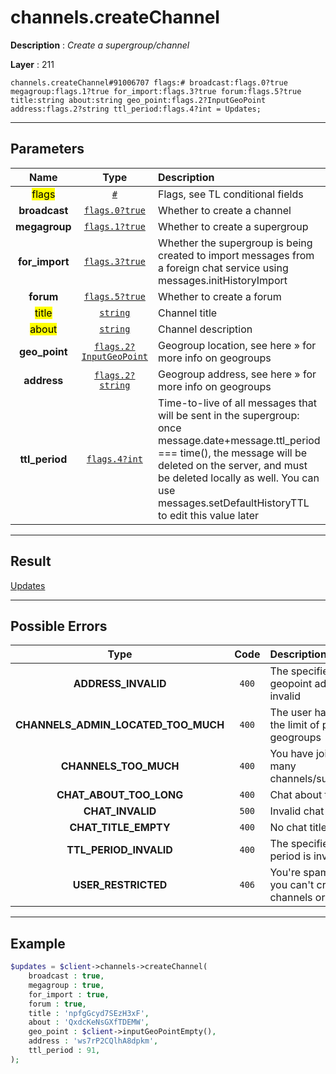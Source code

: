 # channels.createChannel

**Description** : *Create a supergroup/channel*

**Layer** : 211

```tl
channels.createChannel#91006707 flags:# broadcast:flags.0?true megagroup:flags.1?true for_import:flags.3?true forum:flags.5?true title:string about:string geo_point:flags.2?InputGeoPoint address:flags.2?string ttl_period:flags.4?int = Updates;
```

---

## Parameters

| Name | Type | Description |
| :---: | :---: | :--- |
| <mark>flags</mark> | [`#`](type/#) | Flags, see TL conditional fields |
| **broadcast** | [`flags.0?true`](type/true) | Whether to create a channel |
| **megagroup** | [`flags.1?true`](type/true) | Whether to create a supergroup |
| **for_import** | [`flags.3?true`](type/true) | Whether the supergroup is being created to import messages from a foreign chat service using messages.initHistoryImport |
| **forum** | [`flags.5?true`](type/true) | Whether to create a forum |
| <mark>title</mark> | [`string`](type/string) | Channel title |
| <mark>about</mark> | [`string`](type/string) | Channel description |
| **geo_point** | [`flags.2?InputGeoPoint`](type/InputGeoPoint) | Geogroup location, see here » for more info on geogroups |
| **address** | [`flags.2?string`](type/string) | Geogroup address, see here » for more info on geogroups |
| **ttl_period** | [`flags.4?int`](type/int) | Time-to-live of all messages that will be sent in the supergroup: once message.date+message.ttl_period === time(), the message will be deleted on the server, and must be deleted locally as well. You can use messages.setDefaultHistoryTTL to edit this value later |

---

## Result

[Updates](type/Updates)

---

## Possible Errors

| Type | Code | Description |
| :---: | :---: | :--- |
| **ADDRESS_INVALID** | `400` | The specified geopoint address is invalid |
| **CHANNELS_ADMIN_LOCATED_TOO_MUCH** | `400` | The user has reached the limit of public geogroups |
| **CHANNELS_TOO_MUCH** | `400` | You have joined too many channels/supergroups |
| **CHAT_ABOUT_TOO_LONG** | `400` | Chat about too long |
| **CHAT_INVALID** | `500` | Invalid chat |
| **CHAT_TITLE_EMPTY** | `400` | No chat title provided |
| **TTL_PERIOD_INVALID** | `400` | The specified TTL period is invalid |
| **USER_RESTRICTED** | `406` | You're spamreported, you can't create channels or chats |

---

## Example

```php
$updates = $client->channels->createChannel(
	broadcast : true,
	megagroup : true,
	for_import : true,
	forum : true,
	title : 'npfgGcyd7SEzH3xF',
	about : 'QxdcKeNsGXfTDEMW',
	geo_point : $client->inputGeoPointEmpty(),
	address : 'ws7rP2CQlhA8dpkm',
	ttl_period : 91,
);
```